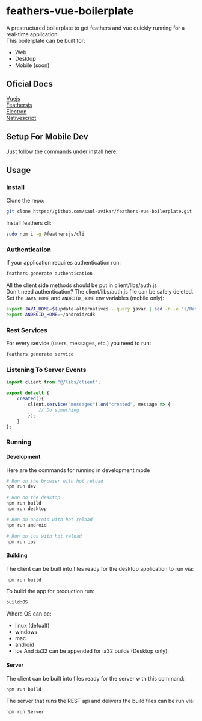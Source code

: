 # feathers-vue-boilerplate
A prestructured boilerplate to get feathers and vue quickly running for a real-time application.<br>
This boilerplate can be built for:<br>
* Web
* Desktop
* Mobile (soon)

## Oficial Docs
[Vuejs](https://vuejs.org/v2/guide/)<br>
[Feathersjs](https://docs.feathersjs.com/)<br>
[Electron](https://electronjs.org/docs)<br>
[Nativescript](https://docs.nativescript.org/)

## Setup For Mobile Dev
Just follow the commands under install [here.](https://organicdesign.nz/User:Saul/nativescript#Android)
## Usage
### Install
Clone the repo:
``` bash
git clone https://github.com/saul-avikar/feathers-vue-boilerplate.git
```
Install feathers cli:
``` bash
sudo npm i -g @feathersjs/cli
```
### Authentication
If your application requires authentication run:
``` bash
feathers generate authentication
```
All the client side methods should be put in client/libs/auth.js<br>
Don't need authentication? The client/libs/auth.js file can be safely deleted.<br>
Set the `JAVA_HOME` and `ANDROID_HOME` env variables (mobile only):
``` bash
export JAVA_HOME=$(update-alternatives --query javac | sed -n -e 's/Best: *\(.*\)\/bin\/javac/\1/p')
export ANDROID_HOME=~/android/sdk
```
### Rest Services
For every service (users, messages, etc.) you need to run:
``` bash
feathers generate service
```
### Listening To Server Events
``` javascript
import client from "@/libs/client";

export default {
	created(){
		client.service("messages").on("created", message => {
			// Do something
		});
	}
};
```
### Running
#### Development
Here are the commands for running in development mode
``` bash
# Run on the browser with hot reload
npm run dev

# Run on the desktop
npm run build
npm run desktop

# Run on android with hot reload
npm run android

# Run on ios with hot reload
npm run ios
```
#### Building
The client can be built into files ready for the desktop application to run via:
``` bash
npm run build
```
To build the app for production run:
``` bash
build:OS
```
Where OS can be:
* linux (defualt)
* windows
* mac
* android
* ios
And :ia32 can be appended for ia32 builds (Desktop only).
#### Server
The client can be built into files ready for the server with this command:
``` bash
npm run build
```
The server that runs the REST api and delivers the build files can be run via:
``` bash
npm run Server
```
